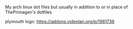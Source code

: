 My arch linux dot files but usually in addition to or in place of ThePrimagen's dotfiles

plymouth logo: https://addons.videolan.org/p/1981736

